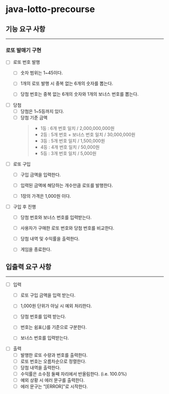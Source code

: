# java-lotto-precourse

## 기능 요구 사항
* * * * * * * * * * * 
### 로또 발매기 구현
-[ ] 로또 번호 발행
    -[ ] 숫자 범위는 1~45이다.
    -[ ] 1개의 로또 발행 시 중복 없는 6개의 숫자를 뽑는다.
    -[ ] 당첨 번호는 중복 없는 6개의 숫자와 1개의 보너스 번호를 뽑는다.


- [ ] 당첨
  - [ ] 당첨은 1~5등까지 있다.
  - [ ] 당첨 기준 금액
    > - 1등 : 6개 번호 일치 / 2,000,000,000원
    > - 2등 : 5개 번호 + 보너스 번호 일치 / 30,000,000원
    > - 3등 : 5개 번호 일치 / 1,500,000원
    > - 4등 : 4개 번호 일치 / 50,000원
    > - 5등 : 3개 번호 일치 / 5,000원

- [ ] 로또 구입
  - [ ] 구입 금액을 입력한다.
  - [ ] 입력된 금액에 해당하는 개수만큼 로또를 발행한다.
  - [ ] 1장의 가격은 1,000원 이다.


- [ ] 구입 후 진행
  - [ ] 당첨 번호와 보너스 번호를 입력받는다.
  - [ ] 사용자가 구매한 로또 번호와 당첨 번호를 비교한다.
  - [ ] 당첨 내역 및 수익률을 출력한다.
  - [ ] 게임을 종료한다.



## 입출력 요구 사항
* * * * * * * * * * * 
- [ ] 입력
  - [ ] 로또 구입 금액을 입력 받는다.
  - [ ] 1,000원 단위가 아닐 시 예외 처리한다.
  - [ ] 당첨 번호를 입력 받는다.
  - [ ] 번호는 쉼표(,)를 기준으로 구분한다.
  - [ ] 보너스 번호를 입력받는다.


- [ ] 출력
  - [ ] 발행한 로또 수량과 번호를 출력한다.
  - [ ] 로또 번호는 오름차순으로 정렬한다.
  - [ ] 당첨 내역을 출력한다.
  - [ ] 수익률은 소수점 둘째 자리에서 반올림한다. (i.e. 100.0%)
  - [ ] 예외 상황 시 에러 문구를 출력한다.
  - [ ] 에러 문구는 "[ERROR]"로 시작한다.